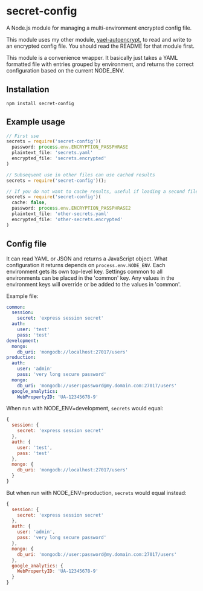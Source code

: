 # secret-config
A Node.js module for managing a multi-environment encrypted config file.

This module uses my other module, [yael-autoencrypt](https://www.npmjs.com/package/yael-autoencrypt),
to read and write to an encrypted config file. You should read the README for that module first.

This module is a convenience wrapper. It basically just takes a YAML formatted file with
entries grouped by environment, and returns the correct configuration based on the current NODE_ENV.

## Installation
```
npm install secret-config
```

## Example usage
```javascript
// First use
secrets = require('secret-config')(
  password: process.env.ENCRYPTION_PASSPHRASE
  plaintext_file: 'secrets.yaml'
  encrypted_file: 'secrets.encrypted'
)

// Subsequent use in other files can use cached results
secrets = require('secret-config')();

// If you do not want to cache results, useful if loading a second file
secrets = require('secret-config')(
  cache: false,
  password: process.env.ENCRYPTION_PASSPHRASE2
  plaintext_file: 'other-secrets.yaml'
  encrypted_file: 'other-secrets.encrypted'
)
```

## Config file
It can read YAML or JSON and returns a JavaScript object.
What configuration it returns depends on `process.env.NODE_ENV`.
Each environment gets its own top-level key.
Settings common to all environments can be placed in the 'common' key.
Any values in the environment keys will override or be added to the values in 'common'.

Example file:

```yaml
common:
  session:
    secret: 'express session secret'
  auth:
    user: 'test'
    pass: 'test'
development:
  mongo:
    db_uri: 'mongodb://localhost:27017/users'
production:
  auth:
    user: 'admin'
    pass: 'very long secure password'
  mongo:
    db_uri: 'mongodb://user:password@my.domain.com:27017/users'
  google_analytics:
    WebPropertyID: 'UA-12345678-9'
```

When run with NODE_ENV=development, `secrets` would equal:
```javascript
{
  session: {
    secret: 'express session secret'
  },
  auth: {
    user: 'test',
    pass: 'test'
  },
  mongo: {
    db_uri: 'mongodb://localhost:27017/users'
  }
}
```

But when run with NODE_ENV=production, `secrets` would equal instead:
```javascript
{
  session: {
    secret: 'express session secret'
  },
  auth: {
    user: 'admin',
    pass: 'very long secure password'
  },
  mongo: {
    db_uri: 'mongodb://user:password@my.domain.com:27017/users'
  },
  google_analytics: {
    WebPropertyID: 'UA-12345678-9'
  }
}
```
